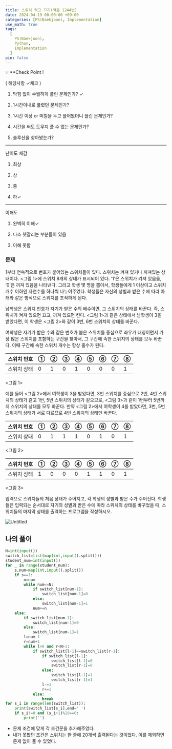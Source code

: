 ```yaml
---
title: 스위치 켜고 끄기(백준 1244번)
date: 2024-04-19 00:00:00 +09:00
categories: [PS(Baekjoon), Implementation]
use_math: true
tags:
  [
    PS(Baekjoon),
    Python,
    Implementation
  ]
pin: false
---
```


💡 **Check Point !

( 해당사항 ✓체크 )

1. 막힘 없이 수월하게 풀린 문제인가? ✓

2. 1시간이내로 풀렸던 문제인가?

3. 1시간 이상 or 며칠을 두고 풀어봤더니 풀린 문제인가?

4. 시간을 써도 도무지 풀 수 없는 문제인가?

5. 솔루션을 찾아봤는가?

---

난이도 체감

1. 최상

2. 상

3. 중

4. 하✓

---

이해도

1. 완벽히 이해✓

2. 다소 헷갈리는 부분들이 있음

3. 이해 못함

### 문제

1부터 연속적으로 번호가 붙어있는 스위치들이 있다. 스위치는 켜져 있거나 꺼져있는 상태이다. <그림 1>에 스위치 8개의 상태가 표시되어 있다. ‘1’은 스위치가 켜져 있음을, ‘0’은 꺼져 있음을 나타낸다. 그리고 학생 몇 명을 뽑아서, 학생들에게 1 이상이고 스위치 개수 이하인 자연수를 하나씩 나누어주었다. 학생들은 자신의 성별과 받은 수에 따라 아래와 같은 방식으로 스위치를 조작하게 된다.

남학생은 스위치 번호가 자기가 받은 수의 배수이면, 그 스위치의 상태를 바꾼다. 즉, 스위치가 켜져 있으면 끄고, 꺼져 있으면 켠다. <그림 1>과 같은 상태에서 남학생이 3을 받았다면, 이 학생은 <그림 2>와 같이 3번, 6번 스위치의 상태를 바꾼다.

여학생은 자기가 받은 수와 같은 번호가 붙은 스위치를 중심으로 좌우가 대칭이면서 가장 많은 스위치를 포함하는 구간을 찾아서, 그 구간에 속한 스위치의 상태를 모두 바꾼다. 이때 구간에 속한 스위치 개수는 항상 홀수가 된다.

| 스위치 번호 | ① | ② | ③ | ④ | ⑤ | ⑥ | ⑦ | ⑧ |
| --- | --- | --- | --- | --- | --- | --- | --- | --- |
| 스위치 상태 | 0 | 1 | 0 | 1 | 0 | 0 | 0 | 1 |

<그림 1>

예를 들어 <그림 2>에서 여학생이 3을 받았다면, 3번 스위치를 중심으로 2번, 4번 스위치의 상태가 같고 1번, 5번 스위치의 상태가 같으므로, <그림 3>과 같이 1번부터 5번까지 스위치의 상태를 모두 바꾼다. 만약 <그림 2>에서 여학생이 4를 받았다면, 3번, 5번 스위치의 상태가 서로 다르므로 4번 스위치의 상태만 바꾼다.

| 스위치 번호 | ① | ② | ③ | ④ | ⑤ | ⑥ | ⑦ | ⑧ |
| --- | --- | --- | --- | --- | --- | --- | --- | --- |
| 스위치 상태 | 0 | 1 | 1 | 1 | 0 | 1 | 0 | 1 |

<그림 2>

| 스위치 번호 | ① | ② | ③ | ④ | ⑤ | ⑥ | ⑦ | ⑧ |
| --- | --- | --- | --- | --- | --- | --- | --- | --- |
| 스위치 상태 | 1 | 0 | 0 | 0 | 1 | 1 | 0 | 1 |

<그림 3>

입력으로 스위치들의 처음 상태가 주어지고, 각 학생의 성별과 받은 수가 주어진다. 학생들은 입력되는 순서대로 자기의 성별과 받은 수에 따라 스위치의 상태를 바꾸었을 때, 스위치들의 마지막 상태를 출력하는 프로그램을 작성하시오.

![Untitled](https://github.com/gihuni99/gihuni99.github.io/assets/90080065/2d55447a-cb2a-4fc2-95ad-c848f4c6d283)

## 나의 풀이

```python
N=int(input())
switch_list=list(map(int,input().split()))
student_num=int(input())
for _ in range(student_num):
    s,num=map(int,input().split())
    if s==1:
        n=num
        while num<=N:
            if switch_list[num-1]:
                switch_list[num-1]=0
            else:
                switch_list[num-1]=1
            num+=n
    else:
        if switch_list[num-1]:
            switch_list[num-1]=0
        else:
            switch_list[num-1]=1
        l=num-1
        r=num+1
        while l>0 and r<N+1:
            if switch_list[l-1]==switch_list[r-1]:
                if switch_list[l-1]:
                    switch_list[l-1]=0
                    switch_list[r-1]=0
                else:
                    switch_list[l-1]=1
                    switch_list[r-1]=1
                l-=1
                r+=1
            else:
                break
for s_i in range(len(switch_list)):
    print(switch_list[s_i],end=' ')
    if s_i!=0 and (s_i+1)%20==0:
        print('')
```

- 문제 조건에 맞게 각 조건문을 추가해주었다.
- 내가 못봤던 조건은 스위치는 한 줄에 20개씩 출력된다는 것이었다. 이를 제외하면 문제 없이 풀 수 있었다.